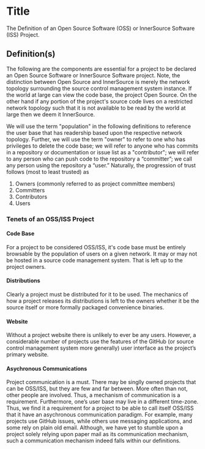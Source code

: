 # Title

The Definition of an Open Source Software (OSS) or InnerSource Software (ISS) Project.

## Definition(s)

The following are the components are essential for a project to be declared an Open Source Software
or InnerSource Software project. Note, the distinction between Open Source and InnerSource is merely
the network topology surrounding the source control management system instance. If the world at large
can view the code base, the project Open Source. On the other hand if any portion of the project's source 
code lives on a restricted network topology such that it is not available to be read by the world at 
large then we deem it InnerSource. 

We will use the term "population" in the following definitions 
to reference the user base that has readership based upon the respective network topology. Further, we
will use the term "owner" to refer to one who has privileges to delete the code base; we will refer to anyone
who has commits in a repository or documentation or issue list as a "contributor"; we will refer to any person who can 
push code to the repository a “committer”; we call any person using the repository a “user.” Naturally, the progression 
of trust follows (most to least trusted) as

1. Owners (commonly referred to as project committee members)
2. Committers
3. Contributors
4. Users

### Tenets of an OSS/ISS Project

#### Code Base
For a project to be considered OSS/ISS, it's code base must be entirely browsable by the population
of users on a given network. It may or may not be hosted in a source code management system. That
is left up to the project owners.

#### Distributions
Clearly a project must be distributed for it to be used. The mechanics of how a project releases its 
distributions is left to the owners whether it be the source itself or more formally packaged convenience binaries.

#### Website
Without a project website there is unlikely to ever be any users. However, a considerable number of projects use 
the features of the GitHub (or source control management system more generally) user interface as the project’s 
primary website.

#### Asychronous Communications
Project communication is a must. There may be singlly owned projects that can be OSS/ISS, but they are few and far 
between. More often than not, other people are involved. Thus, a mechanism of communication is a requirement. 
Furthermore, one’s user base may live in a different time-zone. Thus, we find it a requirement for a project to be 
able to call itself OSS/ISS that it have an asychronous communication paradigm. For example, many projects use GitHub 
issues, while others use messaging applications, and some rely on plain old email. Although, we have yet to stumble 
upon a project solely relying upon paper mail as its communication mechanism, such a communication mechanism indeed 
falls within our definitions. 